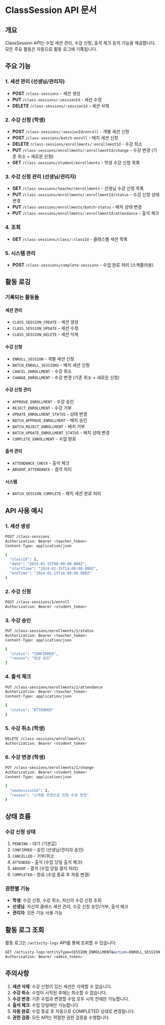 # ClassSession API 문서

## 개요

ClassSession API는 수업 세션 관리, 수강 신청, 출석 체크 등의 기능을 제공합니다. 모든 주요 활동은 자동으로 활동 로그에 기록됩니다.

## 주요 기능

### 1. 세션 관리 (선생님/관리자)

- **POST** `/class-sessions` - 세션 생성
- **PUT** `/class-sessions/:sessionId` - 세션 수정
- **DELETE** `/class-sessions/:sessionId` - 세션 삭제

### 2. 수강 신청 (학생)

- **POST** `/class-sessions/:sessionId/enroll` - 개별 세션 신청
- **POST** `/class-sessions/batch-enroll` - 배치 세션 신청
- **DELETE** `/class-sessions/enrollments/:enrollmentId` - 수강 취소
- **PUT** `/class-sessions/enrollments/:enrollmentId/change` - 수강 변경 (기존 취소 + 새로운 신청)
- **GET** `/class-sessions/student/enrollments` - 학생 수강 신청 목록

### 3. 수강 신청 관리 (선생님/관리자)

- **GET** `/class-sessions/teacher/enrollments` - 선생님 수강 신청 목록
- **PUT** `/class-sessions/enrollments/:enrollmentId/status` - 수강 신청 상태 변경
- **PUT** `/class-sessions/enrollments/batch-status` - 배치 상태 변경
- **PUT** `/class-sessions/enrollments/:enrollmentId/attendance` - 출석 체크

### 4. 조회

- **GET** `/class-sessions/class/:classId` - 클래스별 세션 목록

### 5. 시스템 관리

- **POST** `/class-sessions/complete-sessions` - 수업 완료 처리 (스케줄러용)

## 활동 로깅

### 기록되는 활동들

#### 세션 관리

- `CLASS_SESSION_CREATE` - 세션 생성
- `CLASS_SESSION_UPDATE` - 세션 수정
- `CLASS_SESSION_DELETE` - 세션 삭제

#### 수강 신청

- `ENROLL_SESSION` - 개별 세션 신청
- `BATCH_ENROLL_SESSIONS` - 배치 세션 신청
- `CANCEL_ENROLLMENT` - 수강 취소
- `CHANGE_ENROLLMENT` - 수강 변경 (기존 취소 + 새로운 신청)

#### 수강 신청 관리

- `APPROVE_ENROLLMENT` - 수강 승인
- `REJECT_ENROLLMENT` - 수강 거부
- `UPDATE_ENROLLMENT_STATUS` - 상태 변경
- `BATCH_APPROVE_ENROLLMENT` - 배치 승인
- `BATCH_REJECT_ENROLLMENT` - 배치 거부
- `BATCH_UPDATE_ENROLLMENT_STATUS` - 배치 상태 변경
- `COMPLETE_ENROLLMENT` - 수업 완료

#### 출석 관리

- `ATTENDANCE_CHECK` - 출석 체크
- `ABSENT_ATTENDANCE` - 결석 처리

#### 시스템

- `BATCH_SESSION_COMPLETE` - 배치 세션 완료 처리

## API 사용 예시

### 1. 세션 생성

```bash
POST /class-sessions
Authorization: Bearer <teacher_token>
Content-Type: application/json

{
  "classId": 1,
  "date": "2024-01-15T00:00:00.000Z",
  "startTime": "2024-01-15T14:00:00.000Z",
  "endTime": "2024-01-15T16:00:00.000Z"
}
```

### 2. 수강 신청

```bash
POST /class-sessions/1/enroll
Authorization: Bearer <student_token>
```

### 3. 수강 승인

```bash
PUT /class-sessions/enrollments/1/status
Authorization: Bearer <teacher_token>
Content-Type: application/json

{
  "status": "CONFIRMED",
  "reason": "정상 승인"
}
```

### 4. 출석 체크

```bash
PUT /class-sessions/enrollments/1/attendance
Authorization: Bearer <teacher_token>
Content-Type: application/json

{
  "status": "ATTENDED"
}
```

### 5. 수강 취소 (학생)

```bash
DELETE /class-sessions/enrollments/1
Authorization: Bearer <student_token>
```

### 6. 수강 변경 (학생)

```bash
PUT /class-sessions/enrollments/1/change
Authorization: Bearer <student_token>
Content-Type: application/json

{
  "newSessionId": 2,
  "reason": "스케줄 변경으로 인한 수강 변경"
}
```

## 상태 흐름

### 수강 신청 상태

1. `PENDING` - 대기 (기본값)
2. `CONFIRMED` - 승인 (선생님/관리자 승인)
3. `CANCELLED` - 거부/취소
4. `ATTENDED` - 출석 (수업 당일 출석 체크)
5. `ABSENT` - 결석 (수업 당일 결석 처리)
6. `COMPLETED` - 완료 (수업 종료 후 자동 변경)

### 권한별 기능

- **학생**: 수강 신청, 수강 취소, 자신의 수강 신청 조회
- **선생님**: 자신의 클래스 세션 관리, 수강 신청 승인/거부, 출석 체크
- **관리자**: 모든 기능 사용 가능

## 활동 로그 조회

활동 로그는 `/activity-logs` API를 통해 조회할 수 있습니다:

```bash
GET /activity-logs?entityType=SESSION_ENROLLMENT&action=ENROLL_SESSION
Authorization: Bearer <admin_token>
```

## 주의사항

1. **세션 삭제**: 수강 신청이 있는 세션은 삭제할 수 없습니다.
2. **수강 취소**: 수업이 시작된 후에는 취소할 수 없습니다.
3. **수강 변경**: 기존 수업과 변경할 수업 모두 시작 전에만 가능합니다.
4. **출석 체크**: 수업 당일에만 가능합니다.
5. **자동 완료**: 수업 종료 후 자동으로 COMPLETED 상태로 변경됩니다.
6. **권한 검증**: 모든 API는 적절한 권한 검증을 수행합니다.
